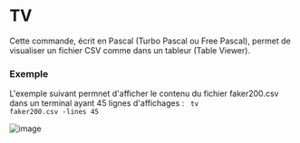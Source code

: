 # TV
Cette commande, écrit en Pascal (Turbo Pascal ou Free Pascal), permet de visualiser un fichier CSV comme dans un tableur (Table Viewer).

<h3>Exemple</h3>

L'exemple suivant permnet d'afficher le contenu du fichier faker200.csv dans un terminal ayant 45 lignes d'affichages :
<code>
tv faker200.csv -lines 45
</code>

![image](https://github.com/gladir/TV/assets/11842176/eb8e541b-a3ab-4561-8698-58a359bc971b)
